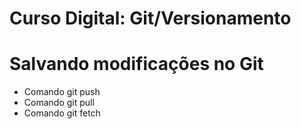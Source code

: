 # Curso Digital: Git/Versionamento

# Salvando modificações no Git
* Comando git push 
* Comando git pull
* Comando git fetch
